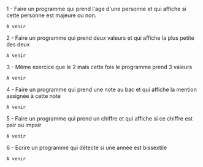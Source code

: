 1 - Faire un programme qui prend l'age d'une personne et qui affiche si cette personne est majeure ou non.

```
A venir
```

2 - Faire un programme qui prend deux valeurs et qui affiche la plus petite des deux

```
A venir
```

3 - Même exercice que le 2 mais cette fois le programme prend 3 valeurs

```
A venir
```

4 - Faire un programme qui prend une note au bac et qui affiche la mention assignée à cette note

```
A venir
```

5 - Faire un programme qui prend un chiffre et qui affiche si ce chiffre est pair ou impair

```
A venir
```

6 - Ecrire un programme qui détecte si une année est bissextile

```
A venir
```
